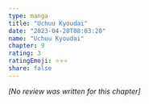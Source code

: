 ```yaml
---
type: manga
title: "Uchuu Kyoudai"
date: "2023-04-20T08:03:20"
name: "Uchuu Kyoudai"
chapter: 9
rating: 3
ratingEmoji: ⭐️⭐️⭐️
share: false
---
```


_[No review was written for this chapter]_
